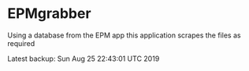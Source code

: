 # EPMgrabber
Using a database from the EPM app this application scrapes the files as required


Latest backup: Sun Aug 25 22:43:01 UTC 2019
